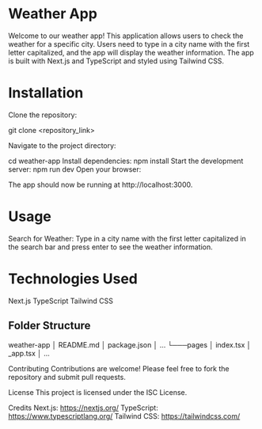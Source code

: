 # Weather App
Welcome to our weather app! This application allows users to check the weather for a specific city. Users need to type in a city name with the first letter capitalized, and the app will display the weather information. The app is built with Next.js and TypeScript and styled using Tailwind CSS.

# Installation
Clone the repository:

git clone <repository_link>

Navigate to the project directory:


cd weather-app
Install dependencies:
npm install
Start the development server:
npm run dev
Open your browser:

The app should now be running at http://localhost:3000.


# Usage
Search for Weather: Type in a city name with the first letter capitalized in the search bar and press enter to see the weather information.
# Technologies Used
Next.js
TypeScript
Tailwind CSS


## Folder Structure

weather-app
│   README.md
│   package.json
│   ...
└───pages
    │   index.tsx
    │   _app.tsx
    │   ...

    
Contributing
Contributions are welcome! Please feel free to fork the repository and submit pull requests.

License
This project is licensed under the ISC License.

Credits
Next.js: https://nextjs.org/
TypeScript: https://www.typescriptlang.org/
Tailwind CSS: https://tailwindcss.com/
